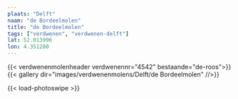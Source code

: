 ```yaml
---
plaats: "Delft"
naam: "de Bordeelmolen"
title: "de Bordeelmolen"
tags: ["verdwenen", "verdwenen-delft"]
lat: 52.013996
lon: 4.351280
---
```

{{< verdwenenmolenheader verdwenennr="4542" bestaande="de-roos">}}
{{< gallery dir="images/verdwenenmolens/Delft/de Bordeelmolen" //>}}

{{< load-photoswipe >}}
